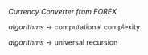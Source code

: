 *Currency Converter from FOREX*

*algorithms* -> computational complexity

*algorithms* -> universal recursion
